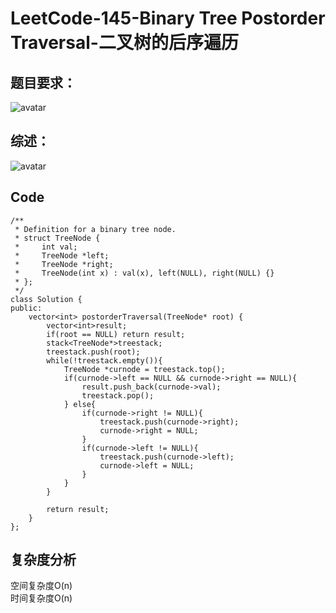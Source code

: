 # LeetCode-145-Binary Tree Postorder Traversal-二叉树的后序遍历

## 题目要求：
![avatar](https://github.com/JakeChanFangZiyuan20/MyLeetCode/blob/master/%E6%A0%88/img/145/145.png)


## 综述：  
![avatar](https://github.com/JakeChanFangZiyuan20/MyLeetCode/blob/master/%E6%A0%88/img/145/Explanation.png)

## Code
```
/**
 * Definition for a binary tree node.
 * struct TreeNode {
 *     int val;
 *     TreeNode *left;
 *     TreeNode *right;
 *     TreeNode(int x) : val(x), left(NULL), right(NULL) {}
 * };
 */
class Solution {
public:
    vector<int> postorderTraversal(TreeNode* root) {
        vector<int>result;
        if(root == NULL) return result;
        stack<TreeNode*>treestack;
        treestack.push(root);
        while(!treestack.empty()){
            TreeNode *curnode = treestack.top();
            if(curnode->left == NULL && curnode->right == NULL){
                result.push_back(curnode->val);
                treestack.pop();
            } else{
                if(curnode->right != NULL){
                    treestack.push(curnode->right);
                    curnode->right = NULL;
                }
                if(curnode->left != NULL){
                    treestack.push(curnode->left);
                    curnode->left = NULL;
                } 
            }
        }

        return result;
    }
};
```

## 复杂度分析
空间复杂度O(n)  
时间复杂度O(n)


